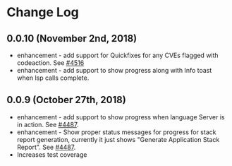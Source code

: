 # Change Log

## 0.0.10 (November 2nd, 2018)
* enhancement - add support for Quickfixes for any CVEs flagged with codeaction. See [#4516](https://github.com/openshiftio/openshift.io/issues/4516)
* enhancement - add support to show progress along with Info toast when lsp calls complete.

## 0.0.9 (October 27th, 2018)
* enhancement - add support to show progress when language Server is in action. See [#4487](https://github.com/openshiftio/openshift.io/issues/4487).
* enhancement - Show proper status messages for progress for stack report generation, currently it just shows "Generate Application Stack Report". See [#4487](https://github.com/openshiftio/openshift.io/issues/4487).
* Increases test coverage
